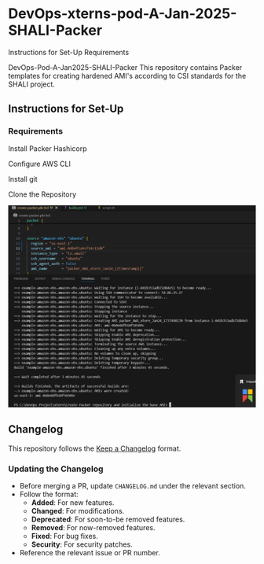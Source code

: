 # DevOps-xterns-pod-A-Jan-2025-SHALI-Packer

Instructions for Set-Up Requirements

DevOps-Pod-A-Jan2025-SHALI-Packer
This repository contains Packer templates for creating hardened AMI's according to CSI standards for the SHALI project.

## Instructions for Set-Up
### Requirements
Install Packer Hashicorp

Configure AWS CLI

Install git

Clone the Repository

![](img/build%20ami.png)


## Changelog

This repository follows the [Keep a Changelog](https://keepachangelog.com/en/1.0.0/) format.

### Updating the Changelog

- Before merging a PR, update `CHANGELOG.md` under the relevant section.
- Follow the format:
  - **Added**: For new features.
  - **Changed**: For modifications.
  - **Deprecated**: For soon-to-be removed features.
  - **Removed**: For now-removed features.
  - **Fixed**: For bug fixes.
  - **Security**: For security patches.
- Reference the relevant issue or PR number.